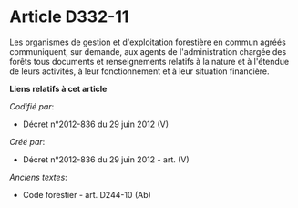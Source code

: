 # Article D332-11

Les organismes de gestion et d'exploitation forestière en commun agréés communiquent, sur demande, aux agents de
l'administration chargée des forêts tous documents et renseignements relatifs à la nature et à l'étendue de leurs activités,
à leur fonctionnement et à leur situation financière.

**Liens relatifs à cet article**

_Codifié par_:

  - Décret n°2012-836 du 29 juin 2012 (V)

_Créé par_:

  - Décret n°2012-836 du 29 juin 2012 - art. (V)

_Anciens textes_:

  - Code forestier - art. D244-10 (Ab)
